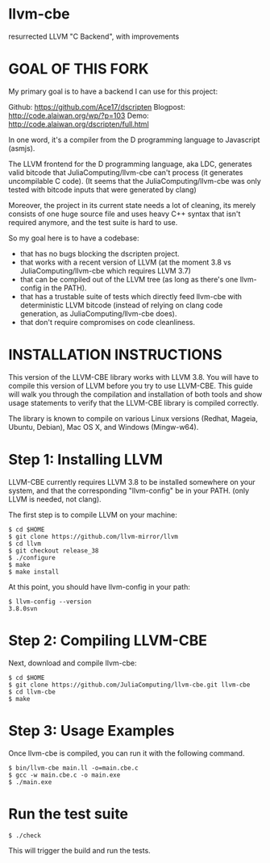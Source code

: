 llvm-cbe
========

resurrected LLVM "C Backend", with improvements

GOAL OF THIS FORK
=================

My primary goal is to have a backend I can use for this project:

Github: https://github.com/Ace17/dscripten
Blogpost: http://code.alaiwan.org/wp/?p=103
Demo: http://code.alaiwan.org/dscripten/full.html

In one word, it's a compiler from the D programming language to Javascript (asmjs).

The LLVM frontend for the D programming language, aka LDC, generates valid bitcode that JuliaComputing/llvm-cbe can't process (it generates uncompilable C code).
(It seems that the JuliaComputing/llvm-cbe was only tested with bitcode inputs that were generated by clang)

Moreover, the project in its current state needs a lot of cleaning, its merely consists of one huge source file and uses heavy C++ syntax that isn't required anymore, and the test suite is hard to use.

So my goal here is to have a codebase:
- that has no bugs blocking the dscripten project.
- that works with a recent version of LLVM (at the moment 3.8 vs JuliaComputing/llvm-cbe which requires LLVM 3.7)
- that can be compiled out of the LLVM tree (as long as there's one llvm-config in the PATH).
- that has a trustable suite of tests which directly feed llvm-cbe with deterministic LLVM bitcode (instead of relying on clang code generation, as JuliaComputing/llvm-cbe does).
- that don't require compromises on code cleanliness.


INSTALLATION INSTRUCTIONS
=========================

This version of the LLVM-CBE library works with LLVM 3.8. You will have to
compile this version of LLVM before you try to use LLVM-CBE. This
guide will walk you through the compilation and installation of both
tools and show usage statements to verify that the LLVM-CBE library is
compiled correctly.

The library is known to compile on various Linux versions (Redhat,
Mageia, Ubuntu, Debian), Mac OS X, and Windows (Mingw-w64).

Step 1: Installing LLVM
=======================

LLVM-CBE currently requires LLVM 3.8 to be installed somewhere on your system,
and that the corresponding "llvm-config" be in your PATH.
(only LLVM is needed, not clang).

The first step is to compile LLVM on your machine:

```
$ cd $HOME
$ git clone https://github.com/llvm-mirror/llvm
$ cd llvm
$ git checkout release_38
$ ./configure
$ make
$ make install
```

At this point, you should have llvm-config in your path:
```
$ llvm-config --version
3.8.0svn
```

Step 2: Compiling LLVM-CBE
==========================

Next, download and compile llvm-cbe:
```
$ cd $HOME
$ git clone https://github.com/JuliaComputing/llvm-cbe.git llvm-cbe
$ cd llvm-cbe
$ make
```

Step 3: Usage Examples
======================

Once llvm-cbe is compiled, you can run it with the following command.
```
$ bin/llvm-cbe main.ll -o=main.cbe.c
$ gcc -w main.cbe.c -o main.exe
$ ./main.exe
```

Run the test suite
==================
```
$ ./check
```
This will trigger the build and run the tests.

